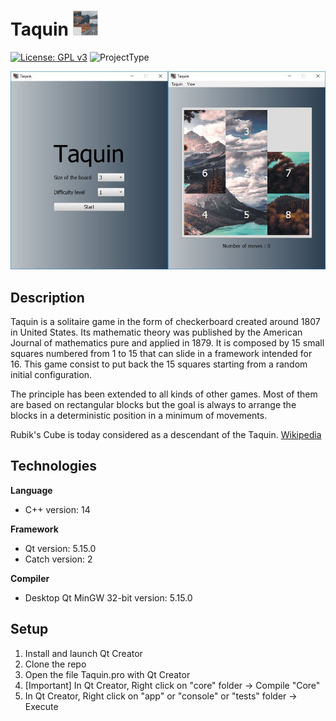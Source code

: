 # Taquin <img src="./app/resources/img/logo.jpg" width="40" height="40">

[![License: GPL v3](https://img.shields.io/badge/License-GPLv3-blue.svg)](https://www.gnu.org/licenses/gpl-3.0)
![ProjectType](https://img.shields.io/badge/ProjectType-School-blue)

<img src="./app/resources/img/synopsis.jpg">

## Description

Taquin is a solitaire game in the form of checkerboard created around 1807 in United States. Its mathematic theory was published by the American Journal of mathematics pure and applied in 1879. It is composed by 15 small squares numbered from 1 to 15 that can slide in a framework intended for 16. This game consist to put back the 15 squares starting from a random initial configuration.

The principle has been extended to all kinds of other games. Most of them are based on rectangular blocks but the goal is always to arrange the blocks in a deterministic position in a minimum of movements.

Rubik's Cube is today considered as a descendant of the Taquin. [Wikipedia](https://fr.wikipedia.org/wiki/Taquin)

## Technologies

**Language**

- C++ version: 14

**Framework**

- Qt version: 5.15.0  
- Catch version: 2

**Compiler**
- Desktop Qt MinGW 32-bit version: 5.15.0

## Setup

1. Install and launch Qt Creator
2. Clone the repo
3. Open the file Taquin.pro with Qt Creator
4. [Important] In Qt Creator, Right click on "core" folder -> Compile "Core"
5. In Qt Creator, Right click on "app" or "console" or "tests" folder -> Execute

